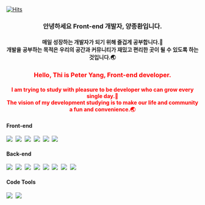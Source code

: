 <div align=left>
	
  [![Hits](https://hits.seeyoufarm.com/api/count/incr/badge.svg?url=https%3A%2F%2Fgithub.com%2Fjonghwan-code&count_bg=%2379C83D&title_bg=%23555555&icon=&icon_color=%23E7E7E7&title=hits&edge_flat=false)](https://hits.seeyoufarm.com)

</div>

<div align=center>
	
### 안녕하세요 Front-end 개발자, 양종환입니다.
#### 매일 성장하는 개발자가 되기 위해 즐겁게 공부합니다.🚀<br />개발을 공부하는 목적은 우리의 공간과 커뮤니티가 재밌고 편리한 곳이 될 수 있도록 하는 것입니다.🌏

</div>

<div align=center style="color: red">
	
### Hello, Thi is Peter Yang, Front-end developer.
#### I am trying to study with pleasure to be developer who can grow every single day.🚀<br />The vision of my development studying is to make our life and community a fun and convenience.🌏

</div>
  
#### Front-end
<img src="https://img.shields.io/badge/JavaScript-F7DF1E?style=for-the-badge&logo=JavaScript&logoColor=black">&nbsp;
<img src="https://img.shields.io/badge/TypeScript-3178C6?style=for-the-badge&logo=TypeScript&logoColor=white">&nbsp;
<img src="https://img.shields.io/badge/Tailwind CSS-06B6D4?style=for-the-badge&logo=Tailwind CSS&logoColor=white">&nbsp;
<img src="https://img.shields.io/badge/React-61DAFB?style=for-the-badge&logo=React&logoColor=black">&nbsp;
<img src="https://img.shields.io/badge/Redux-764ABC?style=for-the-badge&logo=Redux&logoColor=white">&nbsp;
<img src="https://img.shields.io/badge/React Query-FF4154?style=for-the-badge&logo=React Query&logoColor=white">&nbsp;

#### Back-end
<img src="https://img.shields.io/badge/Node.js-339933?style=for-the-badge&logo=Node.js&logoColor=white">&nbsp;
<img src="https://img.shields.io/badge/Express-000000?style=for-the-badge&logo=Express&logoColor=white">&nbsp;
<img src="https://img.shields.io/badge/Sequelize-52B0E7?style=for-the-badge&logo=Sequelize&logoColor=white">&nbsp;
<img src="https://img.shields.io/badge/Typeform-262627?style=for-the-badge&logo=Typeform&logoColor=white">&nbsp;
<img src="https://img.shields.io/badge/MySQL-4479A1?style=for-the-badge&logo=MySQL&logoColor=white">&nbsp;
<img src="https://img.shields.io/badge/JSON Web Tokens-000000?style=for-the-badge&logo=JSON Web Tokens&logoColor=white">&nbsp;
<img src="https://img.shields.io/badge/Amazon EC2-FF9900?style=for-the-badge&logo=Amazon EC2&logoColor=white">&nbsp;
<img src="https://img.shields.io/badge/Amazon S3-569A31?style=for-the-badge&logo=Amazon S3&logoColor=white">&nbsp;

#### Code Tools
<img src="https://img.shields.io/badge/ESLint-4B32C3?style=for-the-badge&logo=ESLint&logoColor=white">&nbsp;
<img src="https://img.shields.io/badge/Prettier-F7B93E?style=for-the-badge&logo=Prettier&logoColor=black">&nbsp;



<!--
**jonghwan-code/jonghwan-code** is a ✨ _special_ ✨ repository because its `README.md` (this file) appears on your GitHub profile.



Here are some ideas to get you started:

- 🔭 I’m currently working on ...
- 🌱 I’m currently learning ...
- 👯 I’m looking to collaborate on ...
- 🤔 I’m looking for help with ...
- 💬 Ask me about ...
- 📫 How to reach me: ...
- 😄 Pronouns: ...
- ⚡ Fun fact: ...
-->

